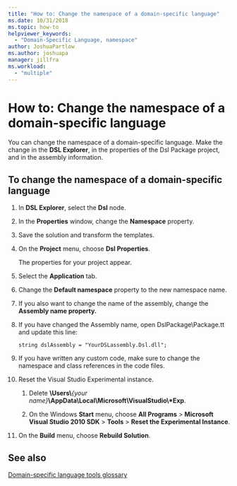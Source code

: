 ```yaml
---
title: "How to: Change the namespace of a domain-specific language"
ms.date: 10/31/2018
ms.topic: how-to
helpviewer_keywords:
  - "Domain-Specific Language, namespace"
author: JoshuaPartlow
ms.author: joshuapa
manager: jillfra
ms.workload:
  - "multiple"
---
```

# How to: Change the namespace of a domain-specific language

You can change the namespace of a domain-specific language. Make the change in the **DSL Explorer**, in the properties of the Dsl Package project, and in the assembly information.

## To change the namespace of a domain-specific language

1. In **DSL Explorer**, select the **Dsl** node.

2. In the **Properties** window, change the **Namespace** property.

3. Save the solution and transform the templates.

4. On the **Project** menu, choose **Dsl Properties**.

   The properties for your project appear.

5. Select the **Application** tab.

6. Change the **Default namespace** property to the new namespace name.

7. If you also want to change the name of the assembly, change the **Assembly name property.**

8. If you have changed the Assembly name, open DslPackage\Package.tt and update this line:

   `string dslAssembly = "YourDSLassembly.Dsl.dll";`

9. If you have written any custom code, make sure to change the namespace and class references in the code files.

10. Reset the Visual Studio Experimental instance.

    1. Delete **\Users\\**_{your name}_**\AppData\Local\Microsoft\VisualStudio\\\*Exp**.

    2. On the Windows **Start** menu, choose **All Programs** > **Microsoft Visual Studio 2010 SDK** > **Tools** > **Reset the Experimental Instance**.

11. On the **Build** menu, choose **Rebuild Solution**.

## See also

[Domain-specific language tools glossary](/previous-versions/bb126564(v=vs.100))